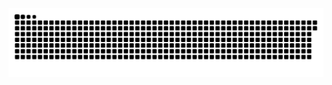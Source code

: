 <picture>
  <source media="(prefers-color-scheme: dark)" srcset="https://raw.githubusercontent.com/MarineHakobyan/MarineHakobyan/d1cc8a2fa9621427c8ee5ea57f52e220836e8fe2/github-contribution-grid-snake-dark.svg" />
  <source media="(prefers-color-scheme: light)" srcset="https://raw.githubusercontent.com/MarineHakobyan/MarineHakobyan/d1cc8a2fa9621427c8ee5ea57f52e220836e8fe2/github-contribution-grid-snake.svg" />
  <img alt="github-snake" src="https://raw.githubusercontent.com/MarineHakobyan/MarineHakobyan/d1cc8a2fa9621427c8ee5ea57f52e220836e8fe2/github-contribution-grid-snake-dark.svg" />
</picture>
